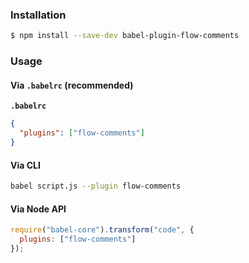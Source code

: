 ### Installation

```sh
$ npm install --save-dev babel-plugin-flow-comments
```

### Usage

#### Via `.babelrc` (recommended)

**`.babelrc`**

```json
{
  "plugins": ["flow-comments"]
}
```

#### Via CLI

```sh
babel script.js --plugin flow-comments
```

#### Via Node API

```js
require("babel-core").transform("code", {
  plugins: ["flow-comments"]
});
```
